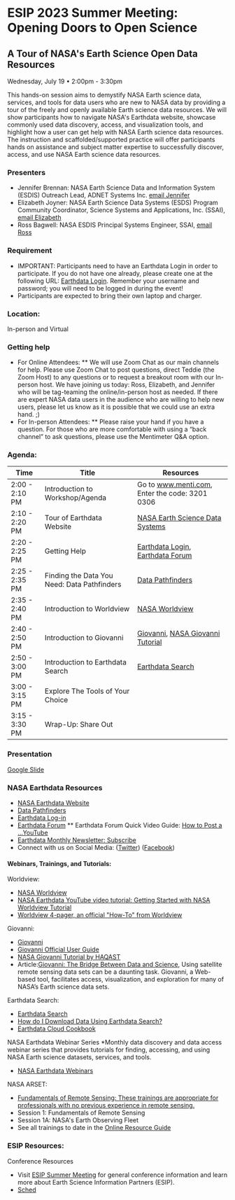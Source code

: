 # ESIP 2023 Summer Meeting: Opening Doors to Open Science
## A Tour of NASA's Earth Science Open Data Resources
Wednesday, July 19 • 2:00pm - 3:30pm

This hands-on session aims to demystify NASA Earth science data, services, and tools for data users who are new to NASA data by providing a tour of the freely and openly available Earth science data resources. We will show participants how to navigate NASA's Earthdata website, showcase commonly used data discovery, access, and visualization tools, and highlight how a user can get help with NASA Earth science data resources. The instruction and scaffolded/supported practice will offer participants hands on assistance and subject matter expertise to successfully discover, access, and use NASA Earth science data resources.

### Presenters
* Jennifer Brennan: NASA Earth Science Data and Information System (ESDIS) Outreach Lead, ADNET Systems Inc. [email Jennifer](Jennifer.L.Brennan@nasa.gov)
* Elizabeth Joyner: NASA Earth Science Data Systems (ESDS) Program Community Coordinator, Science Systems and Applications, Inc. (SSAI), [email Elizabeth](Elizabeth.r.joyner@nasa.gov)
* Ross Bagwell: NASA ESDIS Principal Systems Engineer, SSAI, [email Ross](Ross.Bagwell@nasa.gov)

### Requirement
* IMPORTANT: Participants need to have an Earthdata Login in order to participate. If you do not have one already, please create one at the following URL: [Earthdata Login](https://urs.earthdata.nasa.gov/users/new). Remember your username and password; you will need to be logged in during the event!
* Participants are expected to bring their own laptop and charger.

### Location: 
In-person and Virtual

### Getting help
* For Online Attendees:
** We will use Zoom Chat as our main channels for help. Please use Zoom Chat to post questions, direct Teddie (the Zoom Host) to any questions or to request a breakout room with our In-person host.  We have joining us today: Ross, Elizabeth, and Jennifer who will be tag-teaming the online/in-person host as needed. If there are expert NASA data users in the audience who are willing to help new users, please let us know as it is possible that we could use an extra hand. ;)
* For In-person Attendees:
** Please raise your hand if you have a question. For those who are more comfortable with using a “back channel” to ask questions, please use the Mentimeter Q&A option.  


### Agenda: 

| Time          | Title         | Resources       |
| ------------- | ------------- | ------------- |
| 2:00 - 2:10 PM  | Introduction to Workshop/Agenda  |Go to www.menti.com, Enter the code: 3201 0306 |
| 2:10 - 2:20 PM  | Tour of Earthdata Website  | [NASA Earth Science Data Systems](https://www.earthdata.nasa.gov/) | 
| 2:20 - 2:25 PM  | Getting Help   |  [Earthdata Login](https://urs.earthdata.nasa.gov/users/new), [Earthdata Forum](https://forum.earthdata.nasa.gov/)  | 
| 2:25 - 2:35 PM  | Finding the Data You Need: Data Pathfinders   |  [Data Pathfinders](https://www.earthdata.nasa.gov/learn/pathfinders)  |
| 2:35 - 2:40 PM  | Introduction to Worldview   |[NASA Worldview](https://worldview.earthdata.nasa.gov/) | [Getting Started with NASA Worldview tutorial](https://youtu.be/uMkuiRJr_-E)
| 2:40 - 2:50 PM  | Introduction to Giovanni          |[Giovanni](https://giovanni.gsfc.nasa.gov/giovanni/), [NASA Giovanni Tutorial](https://haqast.wiscweb.wisc.edu/wp-content/uploads/sites/91/2017/09/NASA-Giovanni-Tutorial-Updated-2.pdf)     | 
| 2:50 - 3:00 PM  | Introduction to Earthdata Search    |  [Earthdata Search](https://search.earthdata.nasa.gov)   |
| 3:00 - 3:15 PM  | Explore The Tools of Your Choice    |  
| 3:15 - 3:30 PM  | Wrap-Up: Share Out    |  

### Presentation
[Google Slide](https://docs.google.com/presentation/d/1SzBCdiIRjOHRQb9aOVaPZ1i-gXZYF-UZeyvFIdzTHnc/edit?usp=sharing)

### NASA Earthdata Resources
* [NASA Earthdata Website](https://earthdata.nasa.gov/) 
* [Data Pathfinders](https://www.earthdata.nasa.gov/learn/pathfinders)
* [Earthdata Log-in](https://urs.earthdata.nasa.gov/users/new)
* [Earthdata Forum](https://forum.earthdata.nasa.gov/)
** Earthdata Forum Quick Video Guide: [How to Post a ...YouTube](https://www.youtube.com/watch?v=iW_tR33BwNs)
* [Earthdata Monthly Newsletter: Subscribe](https://www.earthdata.nasa.gov/subscribe)
* Connect with us on Social Media: ([Twitter](https://twitter.com/nasaearthdata)) ([Facebook](https://www.facebook.com/NASAEarthData))

#### Webinars, Trainings, and Tutorials:
Worldview:
* [NASA Worldview](https://worldview.earthdata.nasa.gov/)
* [NASA Earthdata YouTube video tutorial: Getting Started with NASA Worldview Tutorial](https://youtu.be/uMkuiRJr_-E)
* [Worldview 4-pager, an official "How-To" from Worldview](https://www.earthdata.nasa.gov/s3fs-public/2023-07/Worldview_4-Pager_2019.pdf?VersionId=EGPre2EuIpe47pO2.cDr287F6WRcibXP)

Giovanni:
* [Giovanni](https://giovanni.gsfc.nasa.gov/giovanni/)
* [Giovanni Official User Guide](https://giovanni.gsfc.nasa.gov/giovanni/doc/UsersManualworkingdocument.docx.html)
* [NASA Giovanni Tutorial by HAQAST](https://haqast.wiscweb.wisc.edu/wp-content/uploads/sites/91/2017/09/NASA-Giovanni-Tutorial-Updated-2.pdf)
* Article:[Giovanni: The Bridge Between Data and Science](https://eos.org/science-updates/giovanni-the-bridge-between-data-and-science), Using satellite remote sensing data sets can be a daunting task. Giovanni, a Web-based tool, facilitates access, visualization, and exploration for many of NASA’s Earth science data sets.

Earthdata Search:
* [Earthdata Search](https://search.earthdata.nasa.gov/search)
* [How do I Download Data Using Earthdata Search?](https://github.com/erjoyner/ESIP2023Summer-A-Tour-of-NASA-s-Earth-Science-Open-Data-Resources/blob/main/How%20do%20I%20Download%20Data%20Using%20Earthdata%20Search_.pdf)
* [Earthdata Cloud Cookbook](https://nasa-openscapes.github.io/earthdata-cloud-cookbook/)

NASA Earthdata Webinar Series
*Monthly data discovery and data access webinar series that provides tutorials for finding, accessing, and using NASA Earth science datasets, services, and tools.
* [NASA Earthdata Webinars](https://www.earthdata.nasa.gov/learn/webinars-and-tutorials)
  
NASA ARSET:
* [Fundamentals of Remote Sensing: These trainings are appropriate for professionals with no previous experience in remote sensing.](https://appliedsciences.nasa.gov/join-mission/training/english/arset-fundamentals-remote-sensing)
* Session 1: Fundamentals of Remote Sensing
* Session 1A: NASA's Earth Observing Fleet
* See all trainings to date in the [Online Resource Guide](https://appliedsciences.nasa.gov/sites/default/files/2023-01/OnlineResourceGuide_v2_2023.pdf)

### ESIP Resources:
Conference Resources
* Visit [ESIP Summer Meeting](esipfed.org/meetings) for general conference information and learn more about Earth Science Information Partners (ESIP).
* [Sched](https://sched.co/1Nocs)

